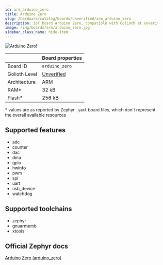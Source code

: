 ```yaml
---
id: arm_arduino_zero
title: Arduino Zero
slug: /hardware/catalog/boards/unverified/arm_arduino_zero
description: IoT board Arduino Zero, compatible with Golioth at unverified level.
image: /img/boards/arm/arduino_zero.jpg
sidebar_class_name: hide-item
---
```


[//]: # (This is an auto-generated file, do not edit! Changes to it will be lost upon re-generation)

![Arduino Zero!](/img/boards/arm/arduino_zero.jpg "Arduino Zero")

|                | Board properties     |
| -------------  | -------------------- |
| Board ID       | `arduino_zero` |
| Golioth Level  | [Unverified](/hardware#unverified-boards) |
| Architecture   | ARM |
| RAM*           | 32 kB |
| Flash*         | 256 kB |

\* values are as reported by Zephyr `.yaml` board files, which don't represent the overall available resources



## Supported features

* adc
* counter
* dac
* dma
* gpio
* hwinfo
* pwm
* spi
* uart
* usb_device
* watchdog

## Supported toolchains

* zephyr
* gnuarmemb
* xtools

## Official Zephyr docs

[Arduino Zero (arduino_zero)](https://docs.zephyrproject.org/latest/boards/arm/arduino_zero/doc/index.html)
